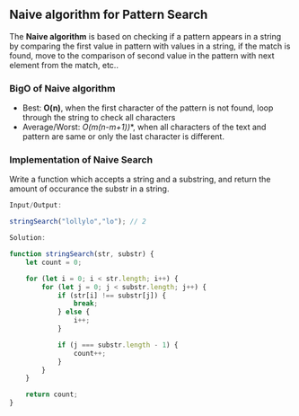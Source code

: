 ## Naive algorithm for Pattern Search

The **Naive algorithm** is based on checking if a pattern appears in a string by comparing the first value in pattern with values in a string, if the match is found, move to the comparison of second value in the pattern with next element from the match, etc..

### BigO of Naive algorithm

* Best: **O(n)**, when the first character of the pattern is not found, loop through the string to check all characters
* Average/Worst: **O(m*(n-m+1))**, when all characters of the text and pattern are same or only the last character is different.

### Implementation of Naive Search

Write a function which accepts a string and a substring, and return the amount of occurance the substr in a string.

```javascript
Input/Output:

stringSearch("lollylo","lo"); // 2
```

```javascript
Solution:

function stringSearch(str, substr) {
    let count = 0;

    for (let i = 0; i < str.length; i++) {
        for (let j = 0; j < substr.length; j++) {
            if (str[i] !== substr[j]) {
                break;
            } else {
                i++;
            }

            if (j === substr.length - 1) {
                count++;
            }
        }
    }

    return count;
}

```